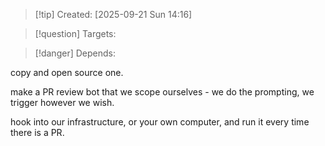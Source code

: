 
>[!tip] Created: [2025-09-21 Sun 14:16]

>[!question] Targets: 

>[!danger] Depends: 

copy and open source one.

make a PR review bot that we scope ourselves - we do the prompting, we trigger however we wish.

hook into our infrastructure, or your own computer, and run it every time there is a PR.